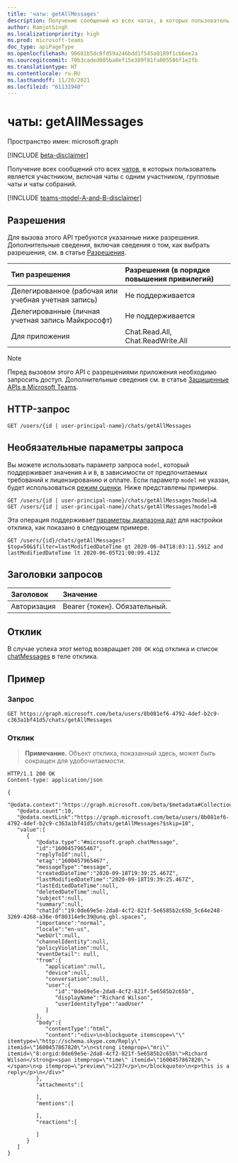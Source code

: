 ```yaml
---
title: 'чаты: getAllMessages'
description: Получение сообщений из всех чатах, в которых пользователь является участником.
author: RamjotSingh
ms.localizationpriority: high
ms.prod: microsoft-teams
doc_type: apiPageType
ms.openlocfilehash: 98681b5dc0fd59a246bdd1f545a9189f1cb6ee2a
ms.sourcegitcommit: 70b3caded085ba8ef15e389f81fa005506f1e2fb
ms.translationtype: HT
ms.contentlocale: ru-RU
ms.lasthandoff: 11/20/2021
ms.locfileid: "61131940"
---
```

# <a name="chats-getallmessages"></a>чаты: getAllMessages

Пространство имен: microsoft.graph

[!INCLUDE [beta-disclaimer](../../includes/beta-disclaimer.md)]

Получение всех сообщений ото всех [чатов](../resources/chatmessage.md), в которых пользователь является участником, включая чаты с одним участником, групповые чаты и чаты собраний.

[!INCLUDE [teams-model-A-and-B-disclaimer](../../includes/teams-model-A-and-B-disclaimer.md)]

## <a name="permissions"></a>Разрешения

Для вызова этого API требуются указанные ниже разрешения. Дополнительные сведения, включая сведения о том, как выбрать разрешения, см. в статье [Разрешения](/graph/permissions-reference).

|Тип разрешения      | Разрешения (в порядке повышения привилегий)              |
|:--------------------|:---------------------------------------------------------|
|Делегированное (рабочая или учебная учетная запись)| Не поддерживается |
|Делегированные (личная учетная запись Майкрософт) | Не поддерживается |
|Для приложения | Chat.Read.All, Chat.ReadWrite.All |

> [!NOTE]
> Перед вызовом этого API с разрешениями приложения необходимо запросить доступ. Дополнительные сведения см. в статье [Защищенные APIs в Microsoft Teams](/graph/teams-protected-apis).

## <a name="http-request"></a>HTTP-запрос

<!-- { "blockType": "ignored" } -->
```http
GET /users/{id | user-principal-name}/chats/getAllMessages
```

## <a name="optional-query-parameters"></a>Необязательные параметры запроса

Вы можете использовать параметр запроса `model`, который поддерживает значения `A` и `B`, в зависимости от предпочитаемых требований к лицензированию и оплате. Если параметр `model` не указан, будет использоваться [режим оценки](/graph/teams-licenses#evaluation-mode-default-requirements). Ниже представлены примеры.

```http
GET /users/{id | user-principal-name}/chats/getAllMessages?model=A
GET /users/{id | user-principal-name}/chats/getAllMessages?model=B
```

Эта операция поддерживает [параметры диапазона дат](/graph/query-parameters) для настройки отклика, как показано в следующем примере.

```http
GET /users/{id}/chats/getAllMessages?$top=50&$filter=lastModifiedDateTime gt 2020-06-04T18:03:11.591Z and lastModifiedDateTime lt 2020-06-05T21:00:09.413Z
```

## <a name="request-headers"></a>Заголовки запросов
| Заголовок       | Значение |
|:---------------|:--------|
| Авторизация  | Bearer {токен}. Обязательный. |

## <a name="response"></a>Отклик

В случае успеха этот метод возвращает `200 OK` код отклика и список [chatMessages](../resources/chatmessage.md) в теле отклика.

## <a name="example"></a>Пример

### <a name="request"></a>Запрос

```msgraph-interactive
GET https://graph.microsoft.com/beta/users/8b081ef6-4792-4def-b2c9-c363a1bf41d5/chats/getAllMessages
```

### <a name="response"></a>Отклик

>**Примечание.** Объект отклика, показанный здесь, может быть сокращен для удобочитаемости.
<!-- {
  "blockType": "response",
  "truncated": true,
  "@odata.type": "microsoft.graph.chatMessage"
} -->
```http
HTTP/1.1 200 OK
Content-type: application/json

{
   "@odata.context":"https://graph.microsoft.com/beta/$metadata#Collection(chatMessage)",
   "@odata.count":10,
   "@odata.nextLink":"https://graph.microsoft.com/beta/users/8b081ef6-4792-4def-b2c9-c363a1bf41d5/chats/getAllMessages?$skip=10",
   "value":[
      {
         "@odata.type":"#microsoft.graph.chatMessage",
         "id":"1600457965467",
         "replyToId":null,
         "etag":"1600457965467",
         "messageType":"message",
         "createdDateTime":"2020-09-18T19:39:25.467Z",
         "lastModifiedDateTime":"2020-09-18T19:39:25.467Z",
         "lastEditedDateTime":null,
         "deletedDateTime":null,
         "subject":null,
         "summary":null,
         "chatId":"19:0de69e5e-2da8-4cf2-821f-5e6585b2c65b_5c64e248-3269-4268-a36e-0f80314e9c39@unq.gbl.spaces",
         "importance":"normal",
         "locale":"en-us",
         "webUrl":null,
         "channelIdentity":null,
         "policyViolation":null,
         "eventDetail": null,
         "from":{
            "application":null,
            "device":null,
            "conversation":null,
            "user":{
               "id":"0de69e5e-2da8-4cf2-821f-5e6585b2c65b",
               "displayName":"Richard Wilson",
               "userIdentityType":"aadUser"
            }
         },
         "body":{
            "contentType":"html",
            "content":"<div>\n<blockquote itemscope=\"\" itemtype=\"http://schema.skype.com/Reply\" itemid=\"1600457867820\">\n<strong itemprop=\"mri\" itemid=\"8:orgid:0de69e5e-2da8-4cf2-821f-5e6585b2c65b\">Richard Wilson</strong><span itemprop=\"time\" itemid=\"1600457867820\"></span>\n<p itemprop=\"preview\">1237</p>\n</blockquote>\n<p>this is a reply</p>\n</div>"
         },
         "attachments":[

         ],
         "mentions":[

         ],
         "reactions":[

         ]
      }
   ]
}
```

<!-- uuid: 8fcb5dbc-d5aa-4681-8e31-b001d5168d79
2015-10-25 14:57:30 UTC -->
<!--
{
  "type": "#page.annotation",
  "description": "chats: getallmessages",
  "keywords": "",
  "section": "documentation",
  "tocPath": "",
  "suppressions": []
}
-->
